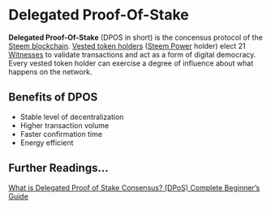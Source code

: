 # Delegated Proof-Of-Stake

**Delegated Proof-Of-Stake** (DPOS in short) is the concensus protocol of the [Steem blockchain](/docs/glossary/steem-blockchain.md). [Vested token holders](/docs/glossary/vests.md) ([Steem Power](/docs/glossary/steem-power.md) holder) elect 21 [Witnesses](/docs/glossary/witness.md) to validate transactions and act as a form of digital democracy. Every vested token holder can exercise a degree of influence about what happens on the network.

## Benefits of DPOS

- Stable level of decentralization
- Higher transaction volume
- Faster confirmation time
- Energy efficient

## Further Readings...

[What is Delegated Proof of Stake Consensus? (DPoS) Complete Beginner’s Guide](https://blockonomi.com/delegated-proof-of-stake/)
